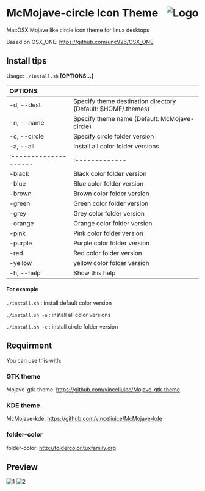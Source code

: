 <img src="https://github.com/vinceliuice/Sierra-gtk-theme/blob/imgs/logo.png" alt="Logo" align="right" /> McMojave-circle Icon Theme
======

MacOSX Mojave like circle icon theme for linux desktops

Based on OSX_ONE: https://github.com/unc926/OSX_ONE

## Install tips

Usage:  `./install.sh`  **[OPTIONS...]**

|  OPTIONS:           | |
|:--------------------|:-------------|
|-d, --dest           | Specify theme destination directory (Default: $HOME/.themes)|
|-n, --name           | Specify theme name (Default: McMojave-circle)|
|-c, --circle         | Specify circle folder version|
|-a, --all            | Install all color folder versions|
|:--------------------|:-------------|
|-black               | Black color folder version|
|-blue                | Blue color folder version|
|-brown               | Brown color folder version|
|-green               | Green color folder version|
|-grey                | Grey color folder version|
|-orange              | Orange color folder version|
|-pink                | Pink color folder version|
|-purple              | Purple color folder version|
|-red                 | Red color folder version|
|-yellow              | yellow color folder version|
|-h, --help           | Show this help|

#### For example

`./install.sh` : install default color version

`./install.sh -a` : install all color versions

`./install.sh -c` : install circle folder version

## Requirment
You can use this with:

### GTK theme

Mojave-gtk-theme: https://github.com/vinceliuice/Mojave-gtk-theme

### KDE theme

McMojave-kde: https://github.com/vinceliuice/McMojave-kde

### folder-color
folder-color: http://foldercolor.tuxfamily.org

## Preview
![1](../master/preview.png)
![2](../master/preview01.png)
